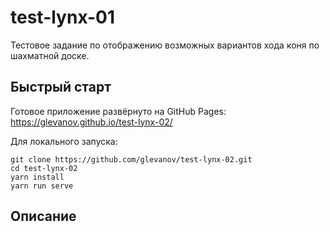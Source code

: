# test-lynx-01
Тестовое задание по отображению возможных вариантов хода коня по шахматной доске.

## Быстрый старт
Готовое приложение развёрнуто на GitHub Pages: https://glevanov.github.io/test-lynx-02/

Для локального запуска: 
```
git clone https://github.com/glevanov/test-lynx-02.git
cd test-lynx-02
yarn install
yarn run serve
```

## Описание
